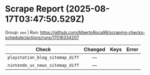 # Scrape Report (2025-08-17T03:47:50.529Z)

Group: `seo`  |  Run: https://github.com/AlbertoRoca96/scraping-checks-scheduler/actions/runs/17016334207

| Check | Changed | Keys | Error |
|---|:---:|:--|:--|
| `playstation_blog_sitemap_diff` | — |  |  |
| `nintendo_us_news_sitemap_diff` | — |  |  |
